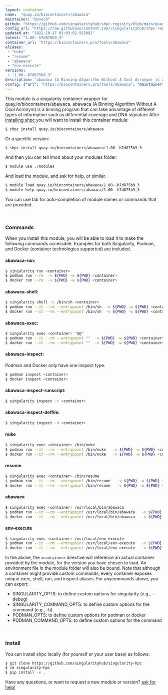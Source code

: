 ```yaml
---
layout: container
name:  "quay.io/biocontainers/abawaca"
maintainer: "@vsoch"
github: "https://github.com/singularityhub/shpc-registry/blob/main/quay.io/biocontainers/abawaca/container.yaml"
config_url: "https://raw.githubusercontent.com//singularityhub/shpc-registry/main/quay.io/biocontainers/abawaca/container.yaml"
updated_at: "2022-10-17 03:03:02.915081"
latest: "1.00--h7d875b9_3"
container_url: "https://biocontainers.pro/tools/abawaca"
aliases:
 - "nuke"
 - "resume"
 - "abawaca"
 - "env-execute"
versions:
 - "1.00--h7d875b9_3"
description: "abawaca (A Binning Algorithm Without A Cool Acronym) is a binning program that can take advantage of different types of information such as differential coverage and DNA signature"
config: {"url": "https://biocontainers.pro/tools/abawaca", "maintainer": "@vsoch", "description": "abawaca (A Binning Algorithm Without A Cool Acronym) is a binning program that can take advantage of different types of information such as differential coverage and DNA signature", "latest": {"1.00--h7d875b9_3": "sha256:e8abcc7c4b3bc204485ef4ba234062a4e4a64f17774bb7303e4102492af44d78"}, "tags": {"1.00--h7d875b9_3": "sha256:e8abcc7c4b3bc204485ef4ba234062a4e4a64f17774bb7303e4102492af44d78"}, "docker": "quay.io/biocontainers/abawaca", "aliases": {"nuke": "/bin/nuke", "resume": "/bin/resume", "abawaca": "/usr/local/bin/abawaca", "env-execute": "/usr/local/env-execute"}}
---
```


This module is a singularity container wrapper for quay.io/biocontainers/abawaca.
abawaca (A Binning Algorithm Without A Cool Acronym) is a binning program that can take advantage of different types of information such as differential coverage and DNA signature
After [installing shpc](#install) you will want to install this container module:


```bash
$ shpc install quay.io/biocontainers/abawaca
```

Or a specific version:

```bash
$ shpc install quay.io/biocontainers/abawaca:1.00--h7d875b9_3
```

And then you can tell lmod about your modules folder:

```bash
$ module use ./modules
```

And load the module, and ask for help, or similar.

```bash
$ module load quay.io/biocontainers/abawaca/1.00--h7d875b9_3
$ module help quay.io/biocontainers/abawaca/1.00--h7d875b9_3
```

You can use tab for auto-completion of module names or commands that are provided.

<br>

### Commands

When you install this module, you will be able to load it to make the following commands accessible.
Examples for both Singularity, Podman, and Docker (container technologies supported) are included.

#### abawaca-run:

```bash
$ singularity run <container>
$ podman run --rm  -v ${PWD} -w ${PWD} <container>
$ docker run --rm  -v ${PWD} -w ${PWD} <container>
```

#### abawaca-shell:

```bash
$ singularity shell -s /bin/sh <container>
$ podman run --it --rm --entrypoint /bin/sh  -v ${PWD} -w ${PWD} <container>
$ docker run --it --rm --entrypoint /bin/sh  -v ${PWD} -w ${PWD} <container>
```

#### abawaca-exec:

```bash
$ singularity exec <container> "$@"
$ podman run --it --rm --entrypoint ""  -v ${PWD} -w ${PWD} <container> "$@"
$ docker run --it --rm --entrypoint ""  -v ${PWD} -w ${PWD} <container> "$@"
```

#### abawaca-inspect:

Podman and Docker only have one inspect type.

```bash
$ podman inspect <container>
$ docker inspect <container>
```

#### abawaca-inspect-runscript:

```bash
$ singularity inspect -r <container>
```

#### abawaca-inspect-deffile:

```bash
$ singularity inspect -d <container>
```


#### nuke
       
```bash
$ singularity exec <container> /bin/nuke
$ podman run --it --rm --entrypoint /bin/nuke   -v ${PWD} -w ${PWD} <container> -c " $@"
$ docker run --it --rm --entrypoint /bin/nuke   -v ${PWD} -w ${PWD} <container> -c " $@"
```


#### resume
       
```bash
$ singularity exec <container> /bin/resume
$ podman run --it --rm --entrypoint /bin/resume   -v ${PWD} -w ${PWD} <container> -c " $@"
$ docker run --it --rm --entrypoint /bin/resume   -v ${PWD} -w ${PWD} <container> -c " $@"
```


#### abawaca
       
```bash
$ singularity exec <container> /usr/local/bin/abawaca
$ podman run --it --rm --entrypoint /usr/local/bin/abawaca   -v ${PWD} -w ${PWD} <container> -c " $@"
$ docker run --it --rm --entrypoint /usr/local/bin/abawaca   -v ${PWD} -w ${PWD} <container> -c " $@"
```


#### env-execute
       
```bash
$ singularity exec <container> /usr/local/env-execute
$ podman run --it --rm --entrypoint /usr/local/env-execute   -v ${PWD} -w ${PWD} <container> -c " $@"
$ docker run --it --rm --entrypoint /usr/local/env-execute   -v ${PWD} -w ${PWD} <container> -c " $@"
```



In the above, the `<container>` directive will reference an actual container provided
by the module, for the version you have chosen to load. An environment file in the
module folder will also be bound. Note that although a container
might provide custom commands, every container exposes unique exec, shell, run, and
inspect aliases. For anycommands above, you can export:

 - SINGULARITY_OPTS: to define custom options for singularity (e.g., --debug)
 - SINGULARITY_COMMAND_OPTS: to define custom options for the command (e.g., -b)
 - PODMAN_OPTS: to define custom options for podman or docker
 - PODMAN_COMMAND_OPTS: to define custom options for the command

<br>
  
### Install

You can install shpc locally (for yourself or your user base) as follows:

```bash
$ git clone https://github.com/singularityhub/singularity-hpc
$ cd singularity-hpc
$ pip install -e .
```

Have any questions, or want to request a new module or version? [ask for help!](https://github.com/singularityhub/singularity-hpc/issues)